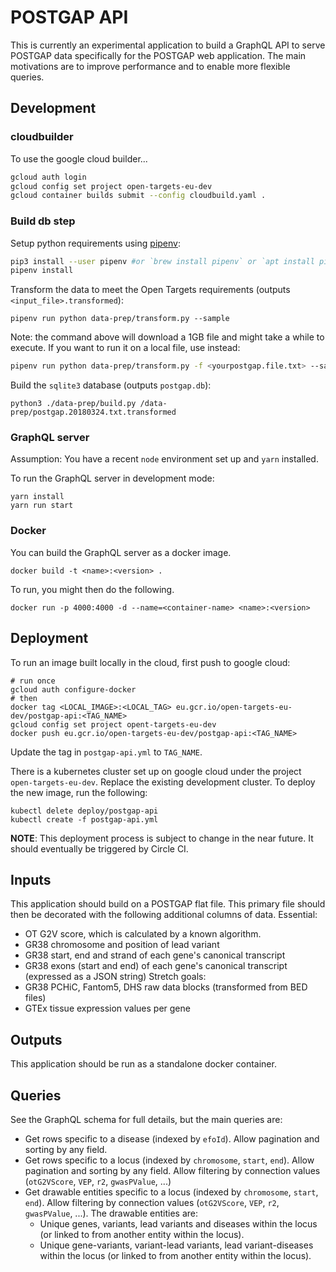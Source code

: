# POSTGAP API
This is currently an experimental application to build a GraphQL API to serve POSTGAP data specifically for the POSTGAP web application. The main motivations are to improve performance and to enable more flexible queries.

## Development

### cloudbuilder

To use the google cloud builder...
```sh
gcloud auth login
gcloud config set project open-targets-eu-dev
gcloud container builds submit --config cloudbuild.yaml .
```


### Build db step

Setup python requirements using [pipenv](https://docs.pipenv.org/):
```sh
pip3 install --user pipenv #or `brew install pipenv` or `apt install pipenv`
pipenv install
```

Transform the data to meet the Open Targets requirements (outputs `<input_file>.transformed`):
```
pipenv run python data-prep/transform.py --sample
```
Note: the command above will download a 1GB file and might take a while to execute.
If you want to run it on a local file, use instead:
```sh
pipenv run python data-prep/transform.py -f <yourpostgap.file.txt> --sample
```


Build the `sqlite3` database (outputs `postgap.db`):
```
python3 ./data-prep/build.py /data-prep/postgap.20180324.txt.transformed
```

### GraphQL server
Assumption: You have a recent `node` environment set up and `yarn` installed.

To run the GraphQL server in development mode:
```
yarn install
yarn run start
```

### Docker
You can build the GraphQL server as a docker image.
```
docker build -t <name>:<version> .
```

To run, you might then do the following.
```
docker run -p 4000:4000 -d --name=<container-name> <name>:<version>
```

## Deployment
To run an image built locally in the cloud, first push to google cloud:
```
# run once
gcloud auth configure-docker
# then
docker tag <LOCAL_IMAGE>:<LOCAL_TAG> eu.gcr.io/open-targets-eu-dev/postgap-api:<TAG_NAME>
gcloud config set project opent-targets-eu-dev
docker push eu.gcr.io/open-targets-eu-dev/postgap-api:<TAG_NAME>
```

Update the tag in `postgap-api.yml` to `TAG_NAME`.

There is a kubernetes cluster set up on google cloud under the project `open-targets-eu-dev`. Replace the existing development cluster. To deploy the new image, run the following:
```
kubectl delete deploy/postgap-api
kubectl create -f postgap-api.yml
```

**NOTE**: This deployment process is subject to change in the near future. It should eventually be triggered by Circle CI.

## Inputs
This application should build on a POSTGAP flat file. This primary file should then be decorated with the following additional columns of data.
Essential:
* OT G2V score, which is calculated by a known algorithm.
* GR38 chromosome and position of lead variant
* GR38 start, end and strand of each gene's canonical transcript
* GR38 exons (start and end) of each gene's canonical transcript (expressed as a JSON string)
Stretch goals:
* GR38 PCHiC, Fantom5, DHS raw data blocks (transformed from BED files)
* GTEx tissue expression values per gene

## Outputs
This application should be run as a standalone docker container.

## Queries
See the GraphQL schema for full details, but the main queries are:
* Get rows specific to a disease (indexed by `efoId`). Allow pagination and sorting by any field.
* Get rows specific to a locus (indexed by `chromosome`, `start`, `end`). Allow pagination and sorting by any field. Allow filtering by connection values (`otG2VScore`, `VEP`, `r2`, `gwasPValue`, ...)
* Get drawable entities specific to a locus (indexed by `chromosome`, `start`, `end`). Allow filtering by connection values (`otG2VScore`, `VEP`, `r2`, `gwasPValue`, ...). The drawable entities are:
  * Unique genes, variants, lead variants and diseases within the locus (or linked to from another entity within the locus).
  * Unique gene-variants, variant-lead variants, lead variant-diseases within the locus (or linked to from another entity within the locus).
